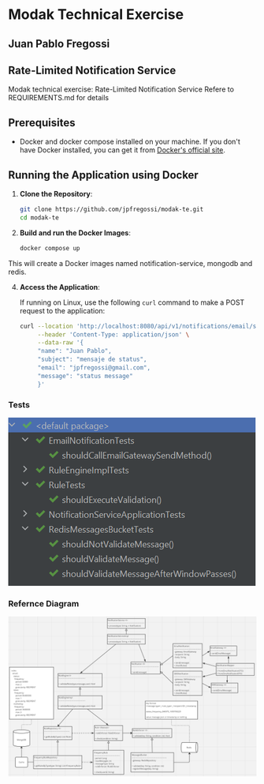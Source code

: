# Modak Technical Exercise
## Juan Pablo Fregossi
## Rate-Limited Notification Service

Modak technical exercise: Rate-Limited Notification Service
Refere to REQUIREMENTS.md for details

## Prerequisites

- Docker and docker compose installed on your machine. If you don't have Docker installed, you can get it from [Docker's official site](https://docs.docker.com/get-docker/).

## Running the Application using Docker

1. **Clone the Repository**:

   ```sh
   git clone https://github.com/jpfregossi/modak-te.git
   cd modak-te

2. **Build and run the Docker Images**:

   ```sh
   docker compose up

This will create a Docker images named notification-service, mongodb and redis.

4. **Access the Application**:

   If running on Linux, use the following `curl` command to make a POST request to the application:

   ```sh
   curl --location 'http://localhost:8080/api/v1/notifications/email/status' \
        --header 'Content-Type: application/json' \
        --data-raw '{
        "name": "Juan Pablo",
        "subject": "mensaje de status",
        "email": "jpfregossi@gmail.com",
        "message": "status message"
        }'
   ```
   
### Tests
![img.png](img.png)

### Refernce Diagram

![diagram.png](diagram.png)

